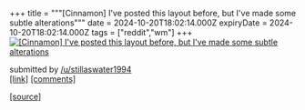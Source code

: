 +++
title = """[Cinnamon] I've posted this layout before, but I've made some subtle alterations"""
date = 2024-10-20T18:02:14.000Z
expiryDate = 2024-10-20T18:02:14.000Z
tags = ["reddit","wm"]
+++
[![[Cinnamon] I've posted this layout before, but I've made some subtle alterations](https://b.thumbs.redditmedia.com/G1d8WR3P7dwxBfrSOyXuIW4W55kawBESnb8nmW8A_do.jpg "[Cinnamon] I've posted this layout before, but I've made some subtle alterations")](https://www.reddit.com/r/unixporn/comments/1g84tc0/cinnamon_ive_posted_this_layout_before_but_ive/)

submitted by [/u/stillaswater1994](https://www.reddit.com/user/stillaswater1994)  
[\[link\]](https://www.reddit.com/gallery/1g84tc0) [\[comments\]](https://www.reddit.com/r/unixporn/comments/1g84tc0/cinnamon_ive_posted_this_layout_before_but_ive/)

[[source]](https://www.reddit.com/r/unixporn/comments/1g84tc0/cinnamon_ive_posted_this_layout_before_but_ive/)
